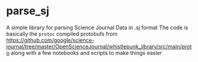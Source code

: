 # parse_sj
A simple library for parsing Science Journal Data in .sj format
The code is basically the `protoc` compiled protobufs from https://github.com/google/science-journal/tree/master/OpenScienceJournal/whistlepunk_library/src/main/proto along with a few notebooks and scripts to make things easier
